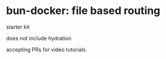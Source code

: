 # bun-docker: file based routing

starter kit

does not include hydration

accepting PRs for video tutorials
